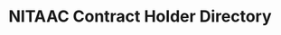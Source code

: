 ---
highlight: "false" 
title: "NITAAC Contract Holder Directory"
description: "Search 450+ contract holders using the NITAAC contract holder directory tool. "
url-link: "https://nitaac.nih.gov/search/contract-holders"
type: "HTML"
gov-only: "false"
is-external: "true"
publication-date: "August 01, 2023"
reading-time: "5"
resource-type: "tool"
filter: "contract-solutions"
audience: "contracts-acquisitions"
branded-offerings: "market-it-data-intelligence"
---